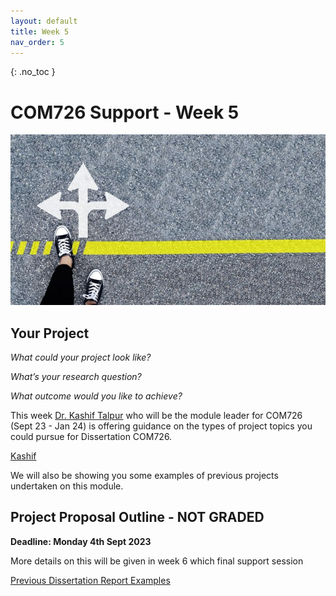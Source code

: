 ```yaml
---
layout: default
title: Week 5
nav_order: 5
---
```

{: .no_toc }

# COM726 Support - Week 5
![Direction](img/direction.jpeg)

## Your Project

*What could your project look like?*

*What’s your research question?* 

*What outcome would you like to achieve?*

This week [Dr. Kashif Talpur](https://www.solent.ac.uk/staff/academic/kashif-talpur) who will be the module leader for COM726 (Sept 23 - Jan 24) is offering guidance on the types of project topics you could pursue for Dissertation COM726.

[Kashif]()

We will also be showing you some examples of previous projects undertaken on this module.

## Project Proposal Outline - NOT GRADED

**Deadline: Monday 4th Sept 2023**

More details on this will be given in week 6 which final support session

[Previous Dissertation Report Examples](https://ssu-my.sharepoint.com/:f:/r/personal/martin_reid_solent_ac_uk/Documents/COM726_Dis_examples_2023?csf=1&web=1&e=u10ig6)
 
